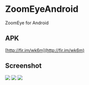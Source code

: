 # ZoomEyeAndroid
ZoomEye for Android

## APK

[http://fir.im/wk6m](http://fir.im/wk6m)

## Screenshot

![](http://ww2.sinaimg.cn/large/5e9a81dbgw1f3e6rlnplbj207d0etjrr.jpg)
![](http://ww4.sinaimg.cn/large/5e9a81dbgw1f3e6qy8g8gj207d0etwes.jpg)
![](http://ww2.sinaimg.cn/large/5e9a81dbgw1f3e6rcr81yj207d0etdgw.jpg)


